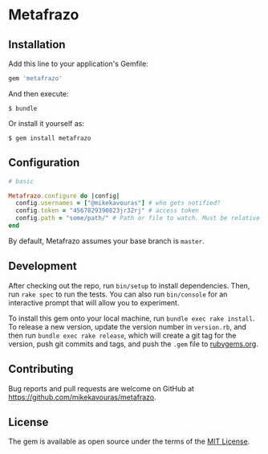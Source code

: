 # Metafrazo



## Installation

Add this line to your application's Gemfile:

```ruby
gem 'metafrazo'
```

And then execute:

    $ bundle

Or install it yourself as:

    $ gem install metafrazo

## Configuration
```ruby
# basic 

Metafrazo.configure do |config|
  config.usernames = ["@mikekavouras"] # who gets notified?
  config.token = "4567829390823jr32rj" # access token
  config.path = "some/path/" # Path or file to watch. Must be relative to the root directory
end
```

By default, Metafrazo assumes your base branch is `master`.

## Development

After checking out the repo, run `bin/setup` to install dependencies. Then, run `rake spec` to run the tests. You can also run `bin/console` for an interactive prompt that will allow you to experiment.

To install this gem onto your local machine, run `bundle exec rake install`. To release a new version, update the version number in `version.rb`, and then run `bundle exec rake release`, which will create a git tag for the version, push git commits and tags, and push the `.gem` file to [rubygems.org](https://rubygems.org).

## Contributing

Bug reports and pull requests are welcome on GitHub at https://github.com/mikekavouras/metafrazo.

## License

The gem is available as open source under the terms of the [MIT License](http://opensource.org/licenses/MIT).


